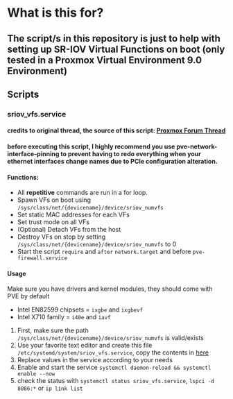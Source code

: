 # What is this for?
## The script/s in this repository is just to help with setting up SR-IOV Virtual Functions on boot (only tested in a Proxmox Virtual Environment 9.0 Environment)

## Scripts

### sriov_vfs.service
#### credits to original thread, the source of this script: [Proxmox Forum Thread](<https://forum.proxmox.com/threads/enabling-sr-iov-for-intel-nic-x550-t2-on-proxmox-6.56677/>)
#### before executing this script, I highly recommend you use pve-network-interface-pinning to prevent having to redo everything when your ethernet interfaces change names due to PCIe configuration alteration.
#### Functions:
- All **repetitive** commands are run in a for loop.
- Spawn VFs on boot using `/sys/class/net/{devicename}/device/sriov_numvfs`
- Set static MAC addresses for each VFs
- Set trust mode on all VFs
- (Optional) Detach VFs from the host
- Destroy VFs on stop by setting `/sys/class/net/{devicename}/device/sriov_numvfs` to 0
- Start the script  `require` and `after` `network.target` and before `pve-firewall.service`

#### Usage
Make sure you have drivers and kernel modules, they should come with PVE by default
- Intel EN82599 chipsets = `ixgbe` and `ixgbevf`
- Intel X710 family =  `i40e` and `iavf`
1. First, make sure the path `/sys/class/net/{devicename}/device/sriov_numvfs` is valid/exists
2. Use your favorite text editor and create this file `/etc/systemd/system/sriov_vfs.service`, copy the contents in [here](<https://github.com/JakeFrosty/intel-sriov-proxmox/blob/main/etc/systemd/system/sriov_vfs.service>)
3. Replace values in the service according to your needs
4. Enable and start the service `systemctl daemon-reload && systemctl enable --now`
5. check the status with `systemctl status sriov_vfs.service`, `lspci -d 8086:*` or `ip link list`

